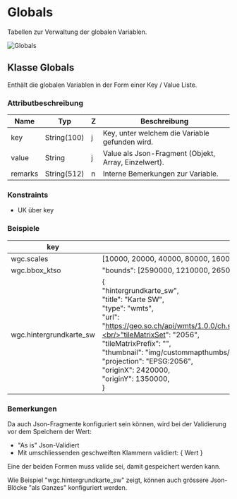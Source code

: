# Globals

Tabellen zur Verwaltung der globalen Variablen.

![Globals](../puml/rendered/globals.png) 

## Klasse Globals

Enthält die globalen Variablen in der Form einer Key / Value Liste.

### Attributbeschreibung

|Name|Typ|Z|Beschreibung|
|---|---|---|---|
|key|String(100)|j|Key, unter welchem die Variable gefunden wird.|
|value|String|j|Value als Json-Fragment (Objekt, Array, Einzelwert).|
|remarks|String(512)|n|Interne Bemerkungen zur Variable.|

### Konstraints

* UK über key

### Beispiele

|key|value|
|---|---|
|wgc.scales|[10000, 20000, 40000, 80000, 160000]|
|wgc.bbox_ktso|"bounds": [2590000, 1210000, 2650000, 1270000]|
|wgc.hintergrundkarte_sw|{<br/>"hintergrundkarte_sw",<br/>"title": "Karte SW",<br/>"type": "wmts",<br/>"url": "https://geo.so.ch/api/wmts/1.0.0/ch.so.agi.hintergrundkarte_sw/default/{TileMatrixSet}/{TileMatrix}/{TileRow}/{TileCol}.png",<br/>"tileMatrixSet": "2056",<br/>"tileMatrixPrefix": "",<br/>"thumbnail": "img/custommapthumbs/e53e11fc-0a48-49e3-941b-9350c9eaebad.png",<br/>"projection": "EPSG:2056",<br/>"originX": 2420000,<br/>"originY": 1350000,<br/>}|

### Bemerkungen

Da auch Json-Fragmente konfiguriert sein können, wird bei der Validierung vor dem Speichern der Wert:
* "As is" Json-Validiert
* Mit umschliessenden geschweiften Klammern validiert: { Wert }

Eine der beiden Formen muss valide sei, damit gespeichert werden kann. 

Wie Beispiel "wgc.hintergrundkarte_sw" zeigt, können auch grössere Json-Blöcke "als Ganzes" konfiguriert werden.  